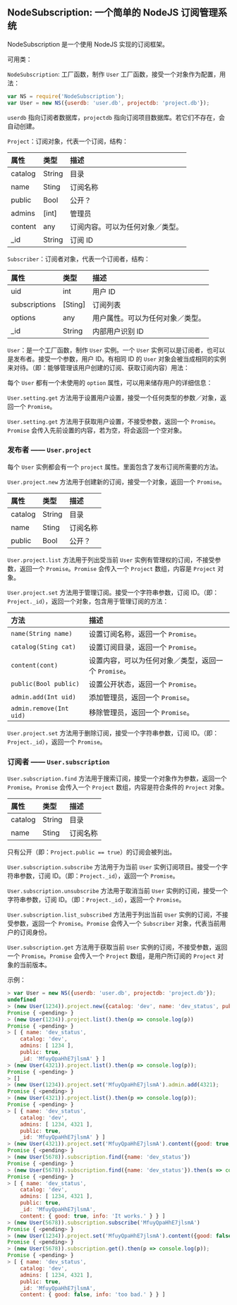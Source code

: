NodeSubscription: 一个简单的 NodeJS 订阅管理系统
---

NodeSubscription 是一个使用 NodeJS 实现的订阅框架。

可用类：

`NodeSubscription`: 工厂函数，制作 `User` 工厂函数，接受一个对象作为配置，用法：

```Javascript
var NS = require('NodeSubscription');
var User = new NS({userdb: 'user.db', projectdb: 'project.db'});
```

`userdb` 指向订阅者数据库，`projectdb` 指向订阅项目数据库。若它们不存在，会自动创建。

`Project`：订阅对象，代表一个订阅，结构：

属性|类型|描述
:--|:--|:--
catalog|String|目录
name|Sting|订阅名称
public|Bool|公开？
admins|[int]|管理员
content|any|订阅内容。可以为任何对象／类型。
_id|String|订阅 ID

`Subscriber`：订阅者对象，代表一个订阅者，结构：

属性|类型|描述
:--|:--|:--
uid|int|用户 ID
subscriptions|[Sting]|订阅列表
options|any|用户属性。可以为任何对象／类型。
_id|String|内部用户识别 ID

`User`：是一个工厂函数，制作 `User` 实例。一个 `User` 实例可以是订阅者，也可以是发布者。接受一个参数，用户 ID。有相同 ID 的 `User` 对象会被当成相同的实例来对待。（即：能够管理该用户创建的订阅、获取订阅内容）用法：

每个 `User` 都有一个未使用的 `option` 属性，可以用来储存用户的详细信息：

`User.setting.get` 方法用于设置用户设置，接受一个任何类型的参数／对象，返回一个 `Promise`。

`User.setting.get` 方法用于获取用户设置，不接受参数，返回一个 `Promise`。`Promise` 会传入先前设置的内容，若为空，将会返回一个空对象。

### 发布者 —— `User.project`

每个 `User` 实例都会有一个 `project` 属性。里面包含了发布订阅所需要的方法。

`User.project.new` 方法用于创建新的订阅，接受一个对象，返回一个 `Promise`。

属性|类型|描述
:--|:--|:--
catalog|String|目录
name|Sting|订阅名称
public|Bool|公开？

`User.project.list` 方法用于列出受当前 `User` 实例有管理权的订阅，不接受参数，返回一个 `Promise`。`Promise` 会传入一个 `Project` 数组，内容是 `Project` 对象。

`User.project.set` 方法用于管理订阅。接受一个字符串参数，订阅 ID。（即：`Project._id`），返回一个对象，包含用于管理订阅的方法：

方法|描述
:--|:--
`name(String name)`|设置订阅名称，返回一个 `Promise`。
`catalog(Sting cat)`|设置订阅目录，返回一个 `Promise`。
`content(cont)`|设置内容，可以为任何对象／类型，返回一个 `Promise`。
`public(Bool public)`|设置公开状态，返回一个 `Promise`。
`admin.add(Int uid)`|添加管理员，返回一个 `Promise`。
`admin.remove(Int uid)`|移除管理员，返回一个 `Promise`。

`User.project.set` 方法用于删除订阅，接受一个字符串参数，订阅 ID。（即：`Project._id`），返回一个 `Promise`。

### 订阅者 —— `User.subscription`

`User.subscription.find` 方法用于搜索订阅，接受一个对象作为参数，返回一个 `Promise`。`Promise` 会传入一个 `Project` 数组，内容是符合条件的 `Project` 对象。

属性|类型|描述
:--|:--|:--
catalog|String|目录
name|Sting|订阅名称

只有公开（即：`Project.public == true`）的订阅会被列出。

`User.subscription.subscribe` 方法用于为当前 `User` 实例订阅项目。接受一个字符串参数，订阅 ID。（即：`Project._id`），返回一个 `Promise`。

`User.subscription.unsubscribe` 方法用于取消当前 `User` 实例的订阅，接受一个字符串参数，订阅 ID。（即：`Project._id`），返回一个 `Promise`。

`User.subscription.list_subscribed` 方法用于列出当前 `User` 实例的订阅，不接受参数，返回一个 `Promise`。`Promise` 会传入一个 `Subscriber` 对象，代表当前用户的订阅身份。

`User.subscription.get` 方法用于获取当前 `User` 实例的订阅，不接受参数，返回一个 `Promise`。`Promise` 会传入一个 `Project` 数组，是用户所订阅的 `Project` 对象的当前版本。

示例：

```Javascript
> var User = new NS({userdb: 'user.db', projectdb: 'project.db'});
undefined
> (new User(1234)).project.new({catalog: 'dev', name: 'dev_status', public: true})
Promise { <pending> }
> (new User(1234)).project.list().then(p => console.log(p))
Promise { <pending> }
> [ { name: 'dev_status',
    catalog: 'dev',
    admins: [ 1234 ],
    public: true,
    _id: 'MfuyQpaHhE7jlsmA' } ]
> (new User(4321)).project.list().then(p => console.log(p));
Promise { <pending> }
> []
> (new User(1234)).project.set('MfuyQpaHhE7jlsmA').admin.add(4321);
Promise { <pending> }
> (new User(4321)).project.list().then(p => console.log(p));
Promise { <pending> }
> [ { name: 'dev_status',
    catalog: 'dev',
    admins: [ 1234, 4321 ],
    public: true,
    _id: 'MfuyQpaHhE7jlsmA' } ]
> (new User(4321)).project.set('MfuyQpaHhE7jlsmA').content({good: true, info: "It works."})
Promise { <pending> }
> (new User(5678)).subscription.find({name: 'dev_status'})
Promise { <pending> }
> (new User(5678)).subscription.find({name: 'dev_status'}).then(s => console.log(s))
Promise { <pending> }
> [ { name: 'dev_status',
    catalog: 'dev',
    admins: [ 1234, 4321 ],
    public: true,
    _id: 'MfuyQpaHhE7jlsmA',
    content: { good: true, info: 'It works.' } } ]
> (new User(5678)).subscription.subscribe('MfuyQpaHhE7jlsmA')
Promise { <pending> }
> (new User(1234)).project.set('MfuyQpaHhE7jlsmA').content({good: false, info:"too bad."});
Promise { <pending> }
> (new User(5678)).subscription.get().then(p => console.log(p));
Promise { <pending> }
> [ { name: 'dev_status',
    catalog: 'dev',
    admins: [ 1234, 4321 ],
    public: true,
    _id: 'MfuyQpaHhE7jlsmA',
    content: { good: false, info: 'too bad.' } } ]
```
